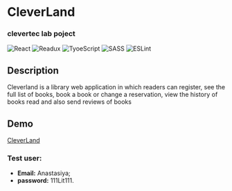 # CleverLand
### clevertec lab poject

![React](https://github.com/AnastasiyaPoleshuk/images/blob/main/react.svg)
![Readux](https://github.com/AnastasiyaPoleshuk/images/blob/main/reduxSvg.svg)
![TyoeScript](https://img.shields.io/badge/-TypeScript-0D1117?style=for-the-badge&logo=TypeScript)
![SASS](https://img.shields.io/badge/-SASS-0D1117?style=for-the-badge&logo=sass)
![ESLint](https://img.shields.io/badge/-ESLint-0D1117?style=for-the-badge&logo=ESLint)

## Description

Cleverland is a library web application in which readers can register, see the full list of books, book a book or change a reservation, view the history of books read and also send reviews of books

## Demo

[CleverLand](https://cleverland.netlify.app/)

### Test user:

* **Email:** Anastasiya;
* **password:** 111Lit111.
